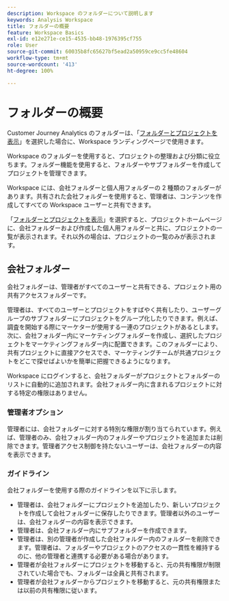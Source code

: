 ```yaml
---
description: Workspace のフォルダーについて説明します
keywords: Analysis Workspace
title: フォルダーの概要
feature: Workspace Basics
exl-id: e12e271e-ce15-4535-bb48-1976395cf755
role: User
source-git-commit: 60035b8fc65627bf5ead2a50959ce9cc5fe48604
workflow-type: tm+mt
source-wordcount: '413'
ht-degree: 100%

---
```


# フォルダーの概要

Customer Journey Analytics のフォルダーは、「[フォルダーとプロジェクトを表示](../freeform-overview.md#show-selector)」を選択した場合に、Workspace ランディングページで使用きます。

Workspace のフォルダーを使用すると、プロジェクトの整理および分類に役立ちます。フォルダー機能を使用すると、フォルダーやサブフォルダーを作成してプロジェクトを管理できます。

Workspace には、会社フォルダーと個人用フォルダーの 2 種類のフォルダーがあります。共有された会社フォルダーを使用すると、管理者は、コンテンツを作成してすべての Workspace ユーザーと共有できます。

「[フォルダーとプロジェクトを表示](../freeform-overview.md#show-selector)」を選択すると、プロジェクトホームページに、会社フォルダーおよび作成した個人用フォルダーと共に、プロジェクトの一覧が表示されます。それ以外の場合は、プロジェクトの一覧のみが表示されます。


## 会社フォルダー

会社フォルダーは、管理者がすべてのユーザーと共有できる、プロジェクト用の共有アクセスフォルダーです。

管理者は、すべてのユーザーとプロジェクトをすばやく共有したり、ユーザーグループのサブフォルダーにプロジェクトをグループ化したりできます。例えば、調査を開始する際にマーケターが使用する一連のプロジェクトがあるとします。次に、会社フォルダー内にマーケティングフォルダーを作成し、選択したプロジェクトをマーケティングフォルダー内に配置できます。このフォルダーにより、共有プロジェクトに直接アクセスでき、マーケティングチームが共通プロジェクトをどこで探せばよいかを簡単に把握できるようになります。

Workspace にログインすると、会社フォルダーがプロジェクトとフォルダーのリストに自動的に追加されます。会社フォルダー内に含まれるプロジェクトに対する特定の権限はありません。

### 管理者オプション

管理者には、会社フォルダーに対する特別な権限が割り当てられています。例えば、管理者のみ、会社フォルダー内のフォルダーやプロジェクトを追加または削除できます。管理者アクセス制御を持たないユーザーは、会社フォルダーの内容を表示できます。

<!--
![The Projects page showing the admin options.](/help/analysis-workspace/build-workspace-project/assets/admin-options.png)

Non-Admins have limited options.

![The Projects page showing the non-admin options for folders.](/help/analysis-workspace/build-workspace-project/assets/non-admin-folder-options.png)

-->

### ガイドライン

会社フォルダーを使用する際のガイドラインを以下に示します。

- 管理者は、会社フォルダーにプロジェクトを追加したり、新しいプロジェクトを作成して会社フォルダーに保存したりできます。管理者以外のユーザーは、会社フォルダーの内容を表示できます。
- 管理者は、会社フォルダー内にサブフォルダーを作成できます。
- 管理者は、別の管理者が作成した会社フォルダー内のフォルダーを削除できます。管理者は、フォルダーやプロジェクトのアクセスの一貫性を維持するのに、他の管理者と連携する必要がある場合があります。
- 管理者が会社フォルダーにプロジェクトを移動すると、元の共有権限が制限されていた場合でも、フォルダーは全員と共有されます。
- 管理者が会社フォルダーからプロジェクトを移動すると、元の共有権限または以前の共有権限に従います。
